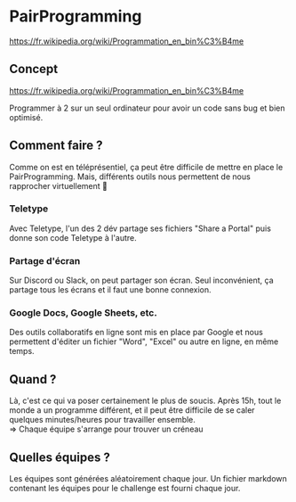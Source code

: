 # PairProgramming

https://fr.wikipedia.org/wiki/Programmation_en_bin%C3%B4me

## Concept

https://fr.wikipedia.org/wiki/Programmation_en_bin%C3%B4me

Programmer à 2 sur un seul ordinateur pour avoir un code sans bug et bien optimisé.

## Comment faire ?

Comme on est en téléprésentiel, ça peut être difficile de mettre en place le PairProgramming. Mais, différents outils nous permettent de nous rapprocher virtuellement :open_hands:

### Teletype

Avec Teletype, l'un des 2 dév partage ses fichiers "Share a Portal" puis donne son code Teletype à l'autre.

### Partage d'écran

Sur Discord ou Slack, on peut partager son écran. Seul inconvénient, ça partage tous les écrans et il faut une bonne connexion.

### Google Docs, Google Sheets, etc.

Des outils collaboratifs en ligne sont mis en place par Google et nous permettent d'éditer un fichier "Word", "Excel" ou autre en ligne, en même temps.

## Quand ?

Là, c'est ce qui va poser certainement le plus de soucis. Après 15h, tout le monde a un programme différent, et il peut être difficile de se caler quelques minutes/heures pour travailler ensemble.  
=> Chaque équipe s'arrange pour trouver un créneau

## Quelles équipes ?

Les équipes sont générées aléatoirement chaque jour. Un fichier markdown contenant les équipes pour le challenge est fourni chaque jour.
